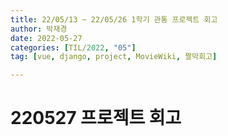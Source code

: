 ```yaml
---
title: 22/05/13 ~ 22/05/26 1학기 관통 프로젝트 회고
author: 박재경
date: 2022-05-27
categories: [TIL/2022, "05"]
tag: [vue, django, project, MovieWiki, 짤막회고]

---
```


# 220527 프로젝트 회고

<br>


